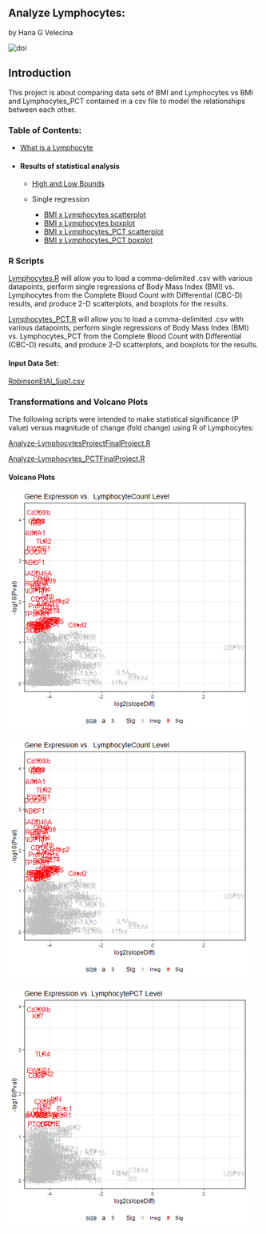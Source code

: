 ## Analyze Lymphocytes:
 by Hana G Velecina

![doi](Images/zenodo.3373938.svg?sanitize=true)

## Introduction
This project is about comparing data sets of BMI and Lymphocytes vs BMI and Lymphocytes_PCT contained in a csv file to model the relationships between each other. 

### Table of Contents:

- [What is a Lymphocyte](document/what_is_lymphocyte.md)
- #### Results of statistical analysis

     - [High and Low Bounds](document/high_and_low_bound.md)

     - Single regression
          - [BMI x Lymphocytes scatterplot](document/bmi_lymphocyte_scatter.md)
          - [BMI x Lymphocytes boxplot](document/bmi_lymphocyte_boxplot.md)
          - [BMI x Lymphocytes_PCT scatterplot](document/bmi_lymphocyte_pct_scatter.md)
          - [BMI x Lymphocytes_PCT boxplot](document/bmi_lymphocyte_pct_boxplot.md)
          


### R Scripts

[Lymphocytes.R](scripts/Analyze-Lymphocytes.R) will allow you to load a comma-delimited .csv with various datapoints, perform single regressions of Body Mass Index (BMI) vs. Lymphocytes from the Complete Blood Count with Differential (CBC-D) results, and produce 2-D scatterplots, and boxplots for the results.


[Lymphocytes_PCT.R](scripts/Analyze-Lymphocytes_PCT.R) 
will allow you to load a comma-delimited .csv with various datapoints, perform single regressions of Body Mass Index (BMI) vs. Lymphocytes_PCT from the Complete Blood Count with Differential (CBC-D) results, and produce 2-D scatterplots, and boxplots for the results.


#### Input Data Set: 
[RobinsonEtAl_Sup1.csv](data/RobinsonEtAl_Sup1.csv)



### Transformations and Volcano Plots

The following scripts were intended to make statistical significance (P value) versus magnitude of change (fold change) using R of Lymphocytes:

[Analyze-LymphocytesProjectFinalProject.R](scripts/Analyze-LymphocytesFinalProject.R)

[Analyze-Lymphocytes_PCTFinalProject.R](scripts/Analyze-Lymphocytes_PCTFinalProject.R)

#### Volcano Plots

![LymphocyteCountplot.png](fig_output/LymphocyteCountplot.png)

![LymphocyteCountplot.png](fig_output/LymphocyteCountplot.png)

![LymphocytePCTplot.png](fig_output/LymphocytePCTplot.png)









